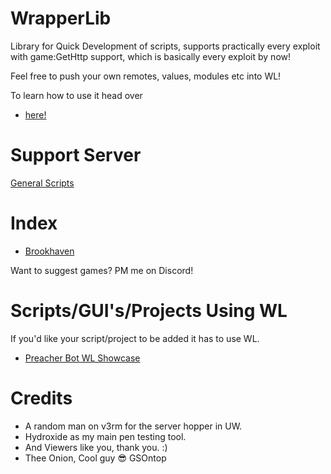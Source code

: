 # WrapperLib
Library for Quick Development of scripts, supports practically every exploit with game:GetHttp support, which is basically every exploit by now!

Feel free to push your own remotes, values, modules etc into WL!

To learn how to use it head over
- [here!](games/How_TO_Use)

# Support Server
[General Scripts](https://dsc.gg/general-scripts/)

# Index
- [Brookhaven](games/4924922222)

Want to suggest games? PM me on Discord! 

# Scripts/GUI's/Projects Using WL
If you'd like your script/project to be added it has to use WL. 

- [Preacher Bot WL Showcase](https://github.com/RobloxArchiver/PreacherBot)

# Credits
- A random man on v3rm for the server hopper in UW.
- Hydroxide as my main pen testing tool. 
- And Viewers like you, thank you. :)
- Thee Onion, Cool guy 😎 GSOntop
